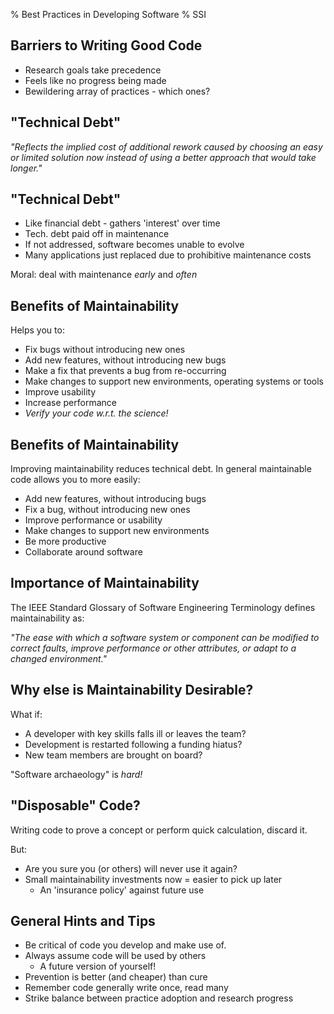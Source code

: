 % Best Practices in Developing Software
% SSI

## Barriers to Writing Good Code

- Research goals take precedence
- Feels like no progress being made
- Bewildering array of practices - which ones?

## "Technical Debt"

*"Reflects the implied cost of additional rework caused by choosing an easy or limited solution now instead of using a better approach that would take longer."*

## "Technical Debt"

- Like financial debt - gathers 'interest' over time
- Tech. debt paid off in maintenance
- If not addressed, software becomes unable to evolve
- Many applications just replaced due to prohibitive maintenance costs

Moral: deal with maintenance *early* and *often*

## Benefits of Maintainability

Helps you to:

- Fix bugs without introducing new ones
- Add new features, without introducing new bugs
- Make a fix that prevents a bug from re-occurring
- Make changes to support new environments, operating systems or tools
- Improve usability
- Increase performance
- *Verify your code w.r.t. the science!*

## Benefits of Maintainability

Improving maintainability reduces technical debt.
In general maintainable code allows you to more easily:

- Add new features, without introducing bugs
- Fix a bug, without introducing new ones
- Improve performance or usability
- Make changes to support new environments
- Be more productive
- Collaborate around software

## Importance of Maintainability

The IEEE Standard Glossary of Software Engineering Terminology defines maintainability as:

*"The ease with which a software system or component can be modified to correct faults, improve performance or other attributes, or adapt to a changed environment."*

## Why else is Maintainability Desirable?

What if:

- A developer with key skills falls ill or leaves the team?
- Development is restarted following a funding hiatus?
- New team members are brought on board?

"Software archaeology" is *hard!*

## "Disposable" Code?

Writing code to prove a concept or perform quick calculation, discard it.

But:
- Are you sure you (or others) will never use it again?
- Small maintainability investments now = easier to pick up later
    + An 'insurance policy' against future use

## General Hints and Tips

- Be critical of code you develop and make use of.
- Always assume code will be used by others
    + A future version of yourself!
- Prevention is better (and cheaper) than cure
- Remember code generally write once, read many
- Strike balance between practice adoption and research progress

